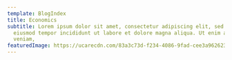 ```yaml
---
template: BlogIndex
title: Economics
subtitle: Lorem ipsum dolor sit amet, consectetur adipiscing elit, sed do
  eiusmod tempor incididunt ut labore et dolore magna aliqua. Ut enim ad minim
  veniam,
featuredImage: https://ucarecdn.com/83a3c73d-f234-4086-9fad-cee3a9626230/
---
```

